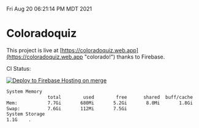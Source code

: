 Fri Aug 20 06:21:14 PM MDT 2021

# Coloradoquiz


This project is live at [https://coloradoquiz.web.app](https://coloradoquiz.web.app "colorado!") thanks to Firebase.

CI Status: 

[![Deploy to Firebase Hosting on merge](https://github.com/teamkushal/coloradoquiz/actions/workflows/firebase-hosting-merge.yml/badge.svg)](https://github.com/teamkushal/coloradoquiz/actions/workflows/firebase-hosting-merge.yml)

```bash
System Memory
               total        used        free      shared  buff/cache   available
Mem:           7.7Gi       680Mi       5.2Gi       8.0Mi       1.8Gi       6.7Gi
Swap:          7.6Gi       112Mi       7.5Gi
System Storage
1.1G	.
```
```bash
